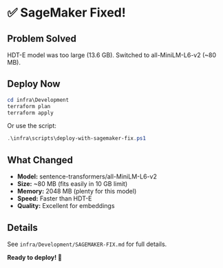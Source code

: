 # ✅ SageMaker Fixed!

## Problem Solved
HDT-E model was too large (13.6 GB). Switched to all-MiniLM-L6-v2 (~80 MB).

## Deploy Now

```powershell
cd infra\Development
terraform plan
terraform apply
```

Or use the script:
```powershell
.\infra\scripts\deploy-with-sagemaker-fix.ps1
```

## What Changed
- **Model:** sentence-transformers/all-MiniLM-L6-v2
- **Size:** ~80 MB (fits easily in 10 GB limit)
- **Memory:** 2048 MB (plenty for this model)
- **Speed:** Faster than HDT-E
- **Quality:** Excellent for embeddings

## Details
See `infra/Development/SAGEMAKER-FIX.md` for full details.

**Ready to deploy! 🚀**
